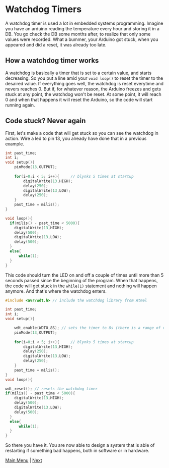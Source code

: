 # Watchdog Timers
A watchdog timer is used a lot in embedded systems programming. Imagine you have an arduino reading the temperature every hour and storing it in a DB. You go check the DB some months after, to realize that only some values were recorded. What a bummer, your Arduino got stuck, when you appeared and did a reset, it was already too late.

## How a watchdog timer works

A watchdog is basically a timer that is set to a certain value, and starts decreasing. So you put a line amid your `void loop()` to reset the timer to the desaired value. If everything goes well, the watchdog is reset everytime and nevers reaches 0. But if, for whatever reason, the Arduino freezes and gets stuck at any point, the watchdog won't be reset. At some point, it will reach 0 and when that happens it will reset the Arduino, so the code will start running again. 

## Code stuck? Never again

First, let's make a code that will get stuck so you can see the watchdog in action. Wire a led to pin 13, you already have done that in a previous example.
```c++
int past_time;
int i;
void setup(){
    pinMode(13,OUTPUT);
   
    for(i=0;i < 5; i++){     // blynks 5 times at startup
        digitalWrite(13,HIGH);
        delay(250);
        digitalWrite(13,LOW);
        delay(250);
    } 
    past_time = milis();
}

void loop(){
  if(milis() - past_time < 5000){
    digitalWrite(13,HIGH);
    delay(500);
    digitalWrite(13,LOW);
    delay(500);
  }
  else{
      while(1);
  }
}  
```
This code should turn the LED on and off a couple of times until more than 5 seconds passed since the beginning of the program. When that happens, the code will get stuck in the `while(1)` statement and nothing will happen anymore. And that's where the watchdog enters.

```c++
#include <avr/wdt.h> // include the watchdog library from Atmel

int past_time;
int i;
void setup(){   

    wdt_enable(WDTO_8S); // sets the timer to 8s (there is a range of values that you can choose)
    pinMode(13,OUTPUT);
   
    for(i=0;i < 5; i++){     // blynks 5 times at startup
        digitalWrite(13,HIGH);
        delay(250);
        digitalWrite(13,LOW);
        delay(250);
    } 
    past_time = milis();
}
void loop(){

wdt_reset(); // resets the watchdog timer
if(milis() - past_time < 5000){
    digitalWrite(13,HIGH);
    delay(500);
    digitalWrite(13,LOW);
    delay(500);
  }
  else{
      while(1);
  }
}

```

So there you have it. You are now able to design a system that is able of restarting if something bad happens, both in software or in hardware.

[Main Menu](../README.md) | [Next](./broadenYourHorizons.md)
